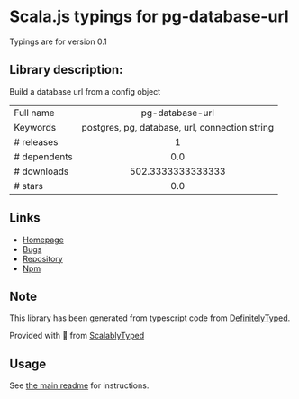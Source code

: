 
# Scala.js typings for pg-database-url

Typings are for version 0.1

## Library description:
Build a database url from a config object

|                    |                 |
| ------------------ | :-------------: |
| Full name          | pg-database-url |
| Keywords           | postgres, pg, database, url, connection string |
| # releases         | 1 |
| # dependents       | 0.0 |
| # downloads        | 502.3333333333333 |
| # stars            | 0.0 |

## Links
- [Homepage](https://github.com/mediasuitenz/pg-database-url)
- [Bugs](https://github.com/mediasuitenz/pg-database-url/issues)
- [Repository](https://github.com/mediasuitenz/pg-database-url)
- [Npm](https://www.npmjs.com/package/pg-database-url)
    


## Note
This library has been generated from typescript code from [DefinitelyTyped](https://definitelytyped.org).

Provided with :purple_heart: from [ScalablyTyped](https://github.com/oyvindberg/ScalablyTyped)

## Usage
See [the main readme](../../readme.md) for instructions.


